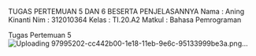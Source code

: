 TUGAS PERTEMUAN 5 DAN 6 BESERTA PENJELASANNYA
Nama : Aning Kinanti
Nim : 312010364
Kelas : TI.20.A2
Matkul : Bahasa Pemrograman

Tugas Pertemuan 5
![Uploading 97995202-cc442b00-1e18-11eb-9e6c-95133999be3a.png…]()
